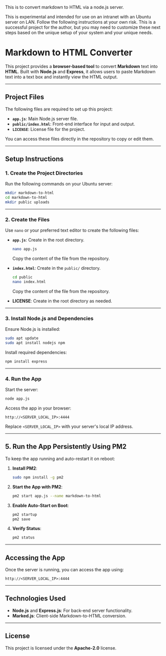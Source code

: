 This is to convert markdown to HTML via a node.js server. 

This is experimental and intended for use on an intranet with an Ubuntu server on LAN. Follow the following instructions at your own risk. This is a successful project for the author, but you may need to customize these next steps based on the unique setup of your system and your unique needs. 

# **Markdown to HTML Converter**

This project provides a **browser-based tool** to convert **Markdown** text into **HTML**. Built with **Node.js** and **Express**, it allows users to paste Markdown text into a text box and instantly view the HTML output.

---

## **Project Files**
The following files are required to set up this project:

- **`app.js`**: Main Node.js server file.
- **`public/index.html`**: Front-end interface for input and output.
- **`LICENSE`**: License file for the project.

You can access these files directly in the repository to copy or edit them.

---

## **Setup Instructions**

### **1. Create the Project Directories**
Run the following commands on your Ubuntu server:
```bash
mkdir markdown-to-html
cd markdown-to-html
mkdir public uploads
```

---

### **2. Create the Files**
Use `nano` or your preferred text editor to create the following files:

- **`app.js`**: Create in the root directory.
   ```bash
   nano app.js
   ```
   Copy the content of the file from the repository.

- **`index.html`**: Create in the `public/` directory.
   ```bash
   cd public
   nano index.html
   ```
   Copy the content of the file from the repository.

- **LICENSE**: Create in the root directory as needed.

---

### **3. Install Node.js and Dependencies**
Ensure Node.js is installed:
```bash
sudo apt update
sudo apt install nodejs npm
```

Install required dependencies:
```bash
npm install express
```

---

### **4. Run the App**
Start the server:
```bash
node app.js
```

Access the app in your browser:
```
http://<SERVER_LOCAL_IP>:4444
```
Replace `<SERVER_LOCAL_IP>` with your server's local IP address.

---

## **5. Run the App Persistently Using PM2**

To keep the app running and auto-restart it on reboot:

1. **Install PM2**:
   ```bash
   sudo npm install -g pm2
   ```

2. **Start the App with PM2**:
   ```bash
   pm2 start app.js --name markdown-to-html
   ```

3. **Enable Auto-Start on Boot**:
   ```bash
   pm2 startup
   pm2 save
   ```

4. **Verify Status**:
   ```bash
   pm2 status
   ```

---

## **Accessing the App**
Once the server is running, you can access the app using:
```
http://<SERVER_LOCAL_IP>:4444
```

---

## **Technologies Used**
- **Node.js** and **Express.js**: For back-end server functionality.
- **Marked.js**: Client-side Markdown-to-HTML conversion.

---

## **License**
This project is licensed under the **Apache-2.0** license.
